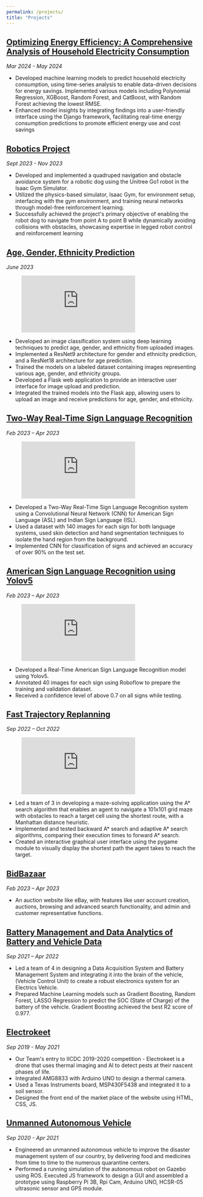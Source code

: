 ```yaml
---
permalink: /projects/
title: "Projects"
---
```


## [Optimizing Energy Efficiency: A Comprehensive Analysis of Household Electricity Consumption](https://github.com/sarthakdalal28/Optimizing-Energy-Efficiency)

*Mar 2024 - May 2024*

- Developed machine learning models to predict household electricity consumption, using time-series analysis to enable data-driven decisions for energy savings. Implemented various models including Polynomial Regression, XGBoost, Random Forest, and CatBoost, with Random Forest achieving the lowest RMSE.
- Enhanced model insights by integrating findings into a user-friendly interface using the Django framework, facilitating real-time energy consumption predictions to promote efficient energy use and cost savings

## [Robotics Project](https://docs.google.com/presentation/d/1a7tgPyw11JlrcFTrCeL5NzdwxcCJIpM9/edit#slide=id.p1)

*Sept 2023 - Nov 2023*

- Developed and implemented a quadruped navigation and obstacle avoidance system for a robotic dog using the Unitree Go1 robot in the Isaac Gym Simulator.
- Utilized the physics-based simulator, Isaac Gym, for environment setup, interfacing with the gym environment, and training neural networks through model-free reinforcement learning.
- Successfully achieved the project's primary objective of enabling the robot dog to navigate from point A to point B while dynamically avoiding collisions with obstacles, showcasing expertise in legged robot control and reinforcement learning


## [Age, Gender, Ethnicity Prediction](https://github.com/sarthakdalal28/Age_Gender_Ethnicity_prediction)

*June 2023*

<figure class="video_container">
  <iframe src="https://drive.google.com/file/d/1oBAz7jc8d7Z8Vjqe5Ue_rrCKGlUSqmJX/preview" frameborder="0" allowfullscreen="true"> </iframe>
</figure>

- Developed an image classification system using deep learning techniques to predict age, gender, and ethnicity from uploaded images. 
- Implemented a ResNet9 architecture for gender and ethnicity prediction, and a ResNet18 architecture for age prediction.
- Trained the models on a labeled dataset containing images representing various age, gender, and ethnicity groups.
- Developed a Flask web application to provide an interactive user interface for image upload and prediction.
- Integrated the trained models into the Flask app, allowing users to upload an image and receive predictions for age, gender, and ethnicity.

## [Two-Way Real-Time Sign Language Recognition](https://drive.google.com/file/d/11HIzoeOGVWHysG5NqF5ZSCS9oj5QkqFK/view?usp=share_link)

*Feb 2023 – Apr 2023*

<figure class="video_container">
  <iframe src="https://drive.google.com/file/d/1nZ60bdi5E8ImxxUNMAFlrzSitlr1XSU0/preview" frameborder="0" allowfullscreen="true"> </iframe>
</figure>

- Developed a Two-Way Real-Time Sign Language Recognition system using a Convolutional Neural Network (CNN) for American Sign Language (ASL) and Indian Sign Language (ISL).
- Used a dataset with 140 images for each sign for both language systems, used skin detection and hand segmentation techniques to isolate the hand region from the background.
- Implemented CNN for classification of signs and achieved an accuracy of over 90% on the test set.

## [American Sign Language Recognition using Yolov5](https://drive.google.com/file/d/1tjwpT4ztS4Pn-WpgCRK4rs4y0WBTRIdl/view?usp=share_link)

*Feb 2023 – Apr 2023*

<figure class="video_container">
  <iframe src="https://drive.google.com/file/d/17sASbNLpTqqOPPsV3_zCMsyFEHvExidh/preview" frameborder="0" allowfullscreen="true"> </iframe>
</figure>

- Developed a Real-Time American Sign Language Recognition model using Yolov5.
- Annotated 40 images for each sign using Roboflow to prepare the training and validation dataset.
- Received a confidence level of above 0.7 on all signs while testing.

## [Fast Trajectory Replanning](https://github.com/sarthakdalal28/Fast-Trajectory-Replanning)

*Sep 2022 – Oct 2022*

<figure class="video_container">
  <iframe src="https://drive.google.com/file/d/17JdBMkSu6VU1ORUURqVH89XRFrLgiYuD/preview" frameborder="0" allowfullscreen="true"> </iframe>
</figure>

- Led a team of 3 in developing a maze-solving application using the A* search algorithm that enables an agent to navigate a 101x101 grid maze with obstacles to reach a target cell using the shortest route, with a Manhattan distance heuristic.
- Implemented and tested backward A* search and adaptive A* search algorithms, comparing their execution times to forward A* search.
- Created an interactive graphical user interface using the pygame module to visually display the shortest path the agent takes to reach the target.

## [BidBazaar](https://github.com/sarthakdalal28/BidBazaar)

*Feb 2023 – Apr 2023*

- An auction website like eBay, with features like user account creation, auctions, browsing and advanced search functionality, and admin and customer representative functions.

## [Battery Management and Data Analytics of Battery and Vehicle Data](https://drive.google.com/file/d/1h5LKCGwVmHiE2JE1-vqnd2KJ_P_MXbcI/view?usp=share_link)

*Sep 2021 – Apr 2022*

- Led a team of 4 in designing a Data Acquisition System and Battery Management System and integrating it into the brain of the vehicle, (Vehicle Control Unit) to create a robust electronics system for an Electrics Vehicle.
- Prepared Machine Learning models such as Gradient Boosting, Random Forest, LASSO Regression to predict the SOC (State of Charge) of the battery of the vehicle. Gradient Boosting achieved the best R2 score of 0.977.

## [Electrokeet](https://www.youtube.com/playlist?app=desktop&list=PLqhmzublQR2dDv7V1wk5Ys_D9UJpwZWI9)

*Sep 2019 - May 2021*

- Our Team's entry to IICDC 2019-2020 competition - Electrokeet is a drone that uses thermal imaging and AI to detect pests at their nascent phases of life.
- Integrated AMG8833 with Arduino UNO to design a thermal camera.
- Used a Texas Instruments board, MSP430F5438 and integrated it to a soil sensor.
- Designed the front end of the market place of the website using HTML, CSS, JS.

## [Unmanned Autonomous Vehicle](https://djsceietesf.files.wordpress.com/2021/06/dj-strike-magazine-final.pdf)

*Sep 2020 - Apr 2021*

- Engineered an unmanned autonomous vehicle to improve the disaster management system of our country, by delivering food and medicines from time to time to the numerous quarantine centers.
- Performed a running simulation of the autonomous robot on Gazebo using ROS. Executed JS framework to design a GUI and assembled a prototype using Raspberry Pi 3B, Rpi Cam, Arduino UNO, HCSR-05 ultrasonic sensor and GPS module.

